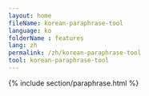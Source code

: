```yaml
---
layout: home
fileName: korean-paraphrase-tool
language: ko
folderName : features
lang: zh
permalink: /zh/korean-paraphrase-tool
tool: korean-paraphrase-tool
---
```

{% include section/paraphrase.html %}
